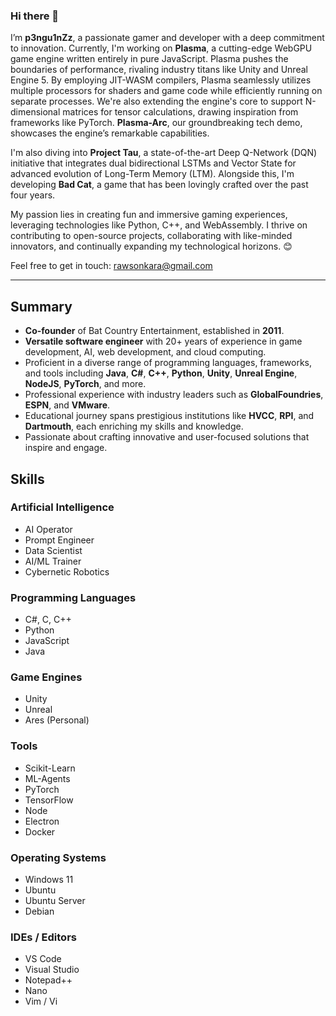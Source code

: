 ### Hi there 👋

I’m **p3ngu1nZz**, a passionate gamer and developer with a deep commitment to innovation. Currently, I'm working on **Plasma**, a cutting-edge WebGPU game engine written entirely in pure JavaScript. Plasma pushes the boundaries of performance, rivaling industry titans like Unity and Unreal Engine 5. By employing JIT-WASM compilers, Plasma seamlessly utilizes multiple processors for shaders and game code while efficiently running on separate processes. We're also extending the engine's core to support N-dimensional matrices for tensor calculations, drawing inspiration from frameworks like PyTorch. **Plasma-Arc**, our groundbreaking tech demo, showcases the engine’s remarkable capabilities.

I'm also diving into **Project Tau**, a state-of-the-art Deep Q-Network (DQN) initiative that integrates dual bidirectional LSTMs and Vector State for advanced evolution of Long-Term Memory (LTM). Alongside this, I'm developing **Bad Cat**, a game that has been lovingly crafted over the past four years.

My passion lies in creating fun and immersive gaming experiences, leveraging technologies like Python, C++, and WebAssembly. I thrive on contributing to open-source projects, collaborating with like-minded innovators, and continually expanding my technological horizons. 😊

Feel free to get in touch: [rawsonkara@gmail.com](mailto:rawsonkara@gmail.com)

---

## Summary

- **Co-founder** of Bat Country Entertainment, established in **2011**.
- **Versatile software engineer** with 20+ years of experience in game development, AI, web development, and cloud computing.
- Proficient in a diverse range of programming languages, frameworks, and tools including **Java**, **C#**, **C++**, **Python**, **Unity**, **Unreal Engine**, **NodeJS**, **PyTorch**, and more.
- Professional experience with industry leaders such as **GlobalFoundries**, **ESPN**, and **VMware**.
- Educational journey spans prestigious institutions like **HVCC**, **RPI**, and **Dartmouth**, each enriching my skills and knowledge.
- Passionate about crafting innovative and user-focused solutions that inspire and engage.

## Skills

### Artificial Intelligence

- AI Operator
- Prompt Engineer
- Data Scientist
- AI/ML Trainer
- Cybernetic Robotics

### Programming Languages

- C#, C, C++
- Python
- JavaScript
- Java

### Game Engines

- Unity
- Unreal
- Ares (Personal)

### Tools

- Scikit-Learn
- ML-Agents
- PyTorch
- TensorFlow
- Node
- Electron
- Docker

### Operating Systems

- Windows 11
- Ubuntu
- Ubuntu Server
- Debian

### IDEs / Editors

- VS Code
- Visual Studio
- Notepad++
- Nano
- Vim / Vi
